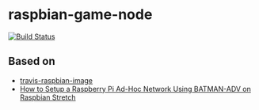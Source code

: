 # raspbian-game-node

[![Build Status](https://travis-ci.com/Phill93/raspbian-game-node.svg?branch=master)](https://travis-ci.com/Phill93/raspbian-game-node)



## Based on
* [travis-raspbian-image](https://github.com/kr15h/travis-raspbian-image)
* [How to Setup a Raspberry Pi Ad-Hoc Network Using BATMAN-ADV on Raspbian Stretch](https://medium.com/@tdoll/how-to-setup-a-raspberry-pi-ad-hoc-network-using-batman-adv-on-raspbian-stretch-lite-dce6eb896687)